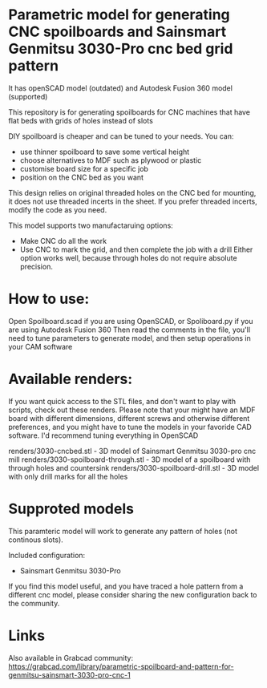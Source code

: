 # Parametric model for generating CNC spoilboards and Sainsmart Genmitsu 3030-Pro cnc bed grid pattern

It has openSCAD model (outdated) and Autodesk Fusion 360 model (supported)

This repository is for generating spoilboards for CNC machines that have flat beds with grids of holes instead of slots

DIY spoilboard is cheaper and can be tuned to your needs. You can:
* use thinner spoilboard to save some vertical height
* choose alternatives to MDF such as plywood or plastic
* customise board size for a specific job
* position on the CNC bed as you want

This design relies on original threaded holes on the CNC bed for mounting, it does not use threaded incerts in the  sheet. If you prefer threaded incerts, modify the code as you need.

This model supports two manufactaruing options:
* Make CNC do all the work
* Use CNC to mark the grid, and then complete the job with a drill
Either option works well, because through holes do not require absolute precision.

# How to use:
Open Spoilboard.scad if you are using OpenSCAD, or Spoliboard.py if you are using Autodesk Fusion 360
Then read the comments in the file, you'll need to tune parameters to generate model, and then setup operations in your CAM software 

# Available renders:
If you want quick access to the STL files, and don't want to play with scripts, check out these renders.
Please note that your might have an MDF board with different dimensions, different screws and otherwise different preferences, and you might have to tune the models in your favoride CAD software. I'd recommend tuning everything in OpenSCAD

renders/3030-cncbed.stl - 3D model of Sainsmart Genmitsu 3030-pro cnc mill
renders/3030-spoilboard-through.stl - 3D model of a spoilboard with through holes and countersink
renders/3030-spoilboard-drill.stl - 3D model with only drill marks for all the holes

# Supproted models
This paramteric model will work to generate any pattern of holes (not continous slots).

Included configuration:
* Sainsmart Genmitsu 3030-Pro

If you find this model useful, and you have traced a hole pattern from a different cnc model, please consider sharing the new configuration back to the community.

# Links
Also available in Grabcad community: https://grabcad.com/library/parametric-spoilboard-and-pattern-for-genmitsu-sainsmart-3030-pro-cnc-1